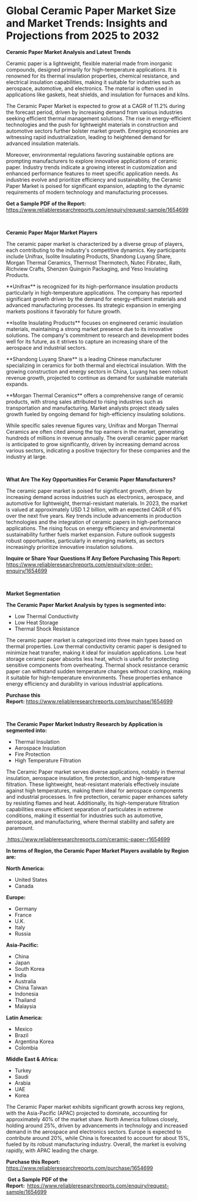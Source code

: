 <p><h1>Global Ceramic Paper Market Size and Market Trends: Insights and Projections from 2025 to 2032</h1></p><p><strong>Ceramic Paper Market Analysis and Latest Trends</strong></p>
<p><p>Ceramic paper is a lightweight, flexible material made from inorganic compounds, designed primarily for high-temperature applications. It is renowned for its thermal insulation properties, chemical resistance, and electrical insulation capabilities, making it suitable for industries such as aerospace, automotive, and electronics. The material is often used in applications like gaskets, heat shields, and insulation for furnaces and kilns.</p><p>The Ceramic Paper Market is expected to grow at a CAGR of 11.2% during the forecast period, driven by increasing demand from various industries seeking efficient thermal management solutions. The rise in energy-efficient technologies and the push for lightweight materials in construction and automotive sectors further bolster market growth. Emerging economies are witnessing rapid industrialization, leading to heightened demand for advanced insulation materials. </p><p>Moreover, environmental regulations favoring sustainable options are prompting manufacturers to explore innovative applications of ceramic paper. Industry trends indicate a growing interest in customization and enhanced performance features to meet specific application needs. As industries evolve and prioritize efficiency and sustainability, the Ceramic Paper Market is poised for significant expansion, adapting to the dynamic requirements of modern technology and manufacturing processes.</p></p>
<p><strong>Get a Sample PDF of the Report:&nbsp;</strong> <a href="https://www.reliableresearchreports.com/enquiry/request-sample/1654699?utm_campaign=2883&utm_medium=2&utm_source=Github&utm_content=ia&utm_term=18042025&utm_id=ceramic-paper">https://www.reliableresearchreports.com/enquiry/request-sample/1654699</a></p>
<p>&nbsp;</p>
<p><strong>Ceramic Paper Major Market Players</strong></p>
<p><p>The ceramic paper market is characterized by a diverse group of players, each contributing to the industry's competitive dynamics. Key participants include Unifrax, Isolite Insulating Products, Shandong Luyang Share, Morgan Thermal Ceramics, Thermost Thermotech, Nutec Fibratec, Rath, Richview Crafts, Shenzen Quingxin Packaging, and Yeso Insulating Products.</p><p>**Unifrax** is recognized for its high-performance insulation products particularly in high-temperature applications. The company has reported significant growth driven by the demand for energy-efficient materials and advanced manufacturing processes. Its strategic expansion in emerging markets positions it favorably for future growth.</p><p>**Isolite Insulating Products** focuses on engineered ceramic insulation materials, maintaining a strong market presence due to its innovative solutions. The company's commitment to research and development bodes well for its future, as it strives to capture an increasing share of the aerospace and industrial sectors.</p><p>**Shandong Luyang Share** is a leading Chinese manufacturer specializing in ceramics for both thermal and electrical insulation. With the growing construction and energy sectors in China, Luyang has seen robust revenue growth, projected to continue as demand for sustainable materials expands.</p><p>**Morgan Thermal Ceramics** offers a comprehensive range of ceramic products, with strong sales attributed to rising industries such as transportation and manufacturing. Market analysts project steady sales growth fueled by ongoing demand for high-efficiency insulating solutions.</p><p>While specific sales revenue figures vary, Unifrax and Morgan Thermal Ceramics are often cited among the top earners in the market, generating hundreds of millions in revenue annually. The overall ceramic paper market is anticipated to grow significantly, driven by increasing demand across various sectors, indicating a positive trajectory for these companies and the industry at large.</p></p>
<p>&nbsp;</p>
<p><strong>What Are The Key Opportunities For Ceramic Paper Manufacturers?</strong></p>
<p><p>The ceramic paper market is poised for significant growth, driven by increasing demand across industries such as electronics, aerospace, and automotive for lightweight, thermal-resistant materials. In 2023, the market is valued at approximately USD 1.2 billion, with an expected CAGR of 6% over the next five years. Key trends include advancements in production technologies and the integration of ceramic papers in high-performance applications. The rising focus on energy efficiency and environmental sustainability further fuels market expansion. Future outlook suggests robust opportunities, particularly in emerging markets, as sectors increasingly prioritize innovative insulation solutions.</p></p>
<p><strong>Inquire or Share Your Questions If Any Before Purchasing This Report:</strong> <a href="https://www.reliableresearchreports.com/enquiry/pre-order-enquiry/1654699?utm_campaign=2883&utm_medium=2&utm_source=Github&utm_content=ia&utm_term=18042025&utm_id=ceramic-paper">https://www.reliableresearchreports.com/enquiry/pre-order-enquiry/1654699</a></p>
<p>&nbsp;</p>
<p><strong>Market Segmentation</strong></p>
<p><strong>The Ceramic Paper Market Analysis by types is segmented into:</strong></p>
<p><ul><li>Low Thermal Conductivity</li><li>Low Heat Storage</li><li>Thermal Shock Resistance</li></ul></p>
<p><p>The ceramic paper market is categorized into three main types based on thermal properties. Low thermal conductivity ceramic paper is designed to minimize heat transfer, making it ideal for insulation applications. Low heat storage ceramic paper absorbs less heat, which is useful for protecting sensitive components from overheating. Thermal shock resistance ceramic paper can withstand sudden temperature changes without cracking, making it suitable for high-temperature environments. These properties enhance energy efficiency and durability in various industrial applications.</p></p>
<p><strong>Purchase this Report:&nbsp;</strong><a href="https://www.reliableresearchreports.com/purchase/1654699?utm_campaign=2883&utm_medium=2&utm_source=Github&utm_content=ia&utm_term=18042025&utm_id=ceramic-paper">https://www.reliableresearchreports.com/purchase/1654699</a></p>
<p>&nbsp;</p>
<p><strong>The Ceramic Paper Market Industry Research by Application is segmented into:</strong></p>
<p><ul><li>Thermal Insulation</li><li>Aerospace Insulation</li><li>Fire Protection</li><li>High Temperature Filtration</li></ul></p>
<p><p>The Ceramic Paper market serves diverse applications, notably in thermal insulation, aerospace insulation, fire protection, and high-temperature filtration. These lightweight, heat-resistant materials effectively insulate against high temperatures, making them ideal for aerospace components and industrial processes. In fire protection, ceramic paper enhances safety by resisting flames and heat. Additionally, its high-temperature filtration capabilities ensure efficient separation of particulates in extreme conditions, making it essential for industries such as automotive, aerospace, and manufacturing, where thermal stability and safety are paramount.</p></p>
<p><a href="https://www.reliableresearchreports.com/ceramic-paper-r1654699?utm_campaign=2883&utm_medium=2&utm_source=Github&utm_content=ia&utm_term=18042025&utm_id=ceramic-paper">&nbsp;https://www.reliableresearchreports.com/ceramic-paper-r1654699</a></p>
<p><strong>In terms of Region, the Ceramic Paper Market Players available by Region are:</strong></p>
<p>
    <p> <strong> North America: </strong>
        <ul>
            <li>United States</li>
            <li>Canada</li>
        </ul>
        </p> 
    <p> <strong> Europe: </strong>
        <ul>
            <li>Germany</li>
            <li>France</li>
            <li>U.K.</li>
            <li>Italy</li>
            <li>Russia</li>
        </ul>
        </p> 
    <p> <strong> Asia-Pacific: </strong>
        <ul>
            <li>China</li>
            <li>Japan</li>
            <li>South Korea</li>
            <li>India</li>
            <li>Australia</li>
            <li>China Taiwan</li>
            <li>Indonesia</li>
            <li>Thailand</li>
            <li>Malaysia</li>
        </ul>
        </p> 
    <p> <strong> Latin America: </strong>
        <ul>
            <li>Mexico</li>
            <li>Brazil</li>
            <li>Argentina Korea</li>
            <li>Colombia</li>
        </ul>
        </p> 
    <p> <strong> Middle East & Africa: </strong>
        <ul>
            <li>Turkey</li>
            <li>Saudi</li>
            <li>Arabia</li>
            <li>UAE</li>
            <li>Korea</li>
        </ul>
    </p>
    </p>
<p><p>The Ceramic Paper market exhibits significant growth across key regions, with the Asia-Pacific (APAC) projected to dominate, accounting for approximately 40% of the market share. North America follows closely, holding around 25%, driven by advancements in technology and increased demand in the aerospace and electronics sectors. Europe is expected to contribute around 20%, while China is forecasted to account for about 15%, fueled by its robust manufacturing industry. Overall, the market is evolving rapidly, with APAC leading the charge.</p></p>
<p><strong>Purchase this Report: </strong><a href="https://www.reliableresearchreports.com/purchase/1654699?utm_campaign=2883&utm_medium=2&utm_source=Github&utm_content=ia&utm_term=18042025&utm_id=ceramic-paper">https://www.reliableresearchreports.com/purchase/1654699</a></p>
<p>&nbsp;<strong>Get a Sample PDF of the Report:&nbsp;&nbsp;</strong><a href="https://www.reliableresearchreports.com/enquiry/request-sample/1654699?utm_campaign=2883&utm_medium=2&utm_source=Github&utm_content=ia&utm_term=18042025&utm_id=ceramic-paper">https://www.reliableresearchreports.com/enquiry/request-sample/1654699</a></p>
<p><strong></strong></p>
<p><p></p><p></p><p></p></p>